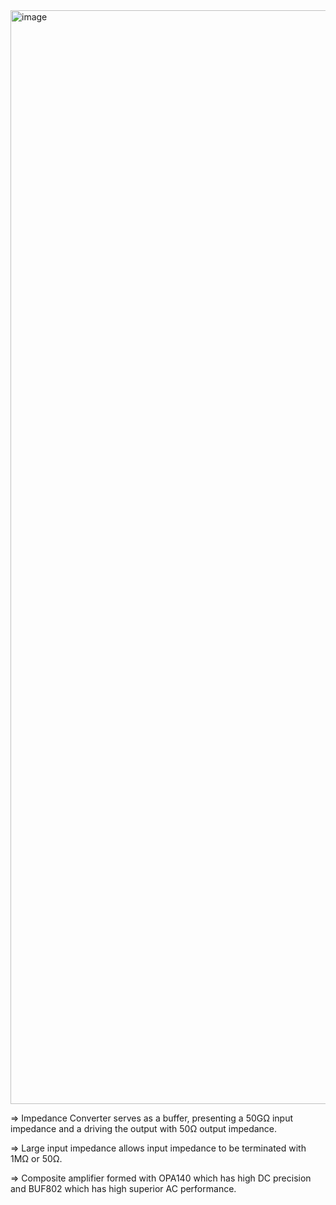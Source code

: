 <img width="2732" height="1750" alt="image" src="https://github.com/user-attachments/assets/eb6d14a8-d1d5-4ba4-aa5b-025d52163165" />

=> Impedance Converter serves as a buffer, presenting a 50GΩ input impedance and a driving the output with 50Ω output impedance. 

=> Large input impedance allows input impedance to be terminated with 1MΩ or 50Ω.

=> Composite amplifier formed with OPA140 which has high DC precision and BUF802 which has high superior AC performance. 
